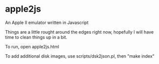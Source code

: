 apple2js
========

An Apple II emulator written in Javascript

Things are a little rought around the edges right now, hopefully I will have
time to clean things up in a bit.

To run, open apple2js.html

To add additional disk images, use scripts/dsk2json.pl, then "make index"
